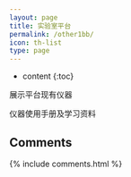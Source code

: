 ```yaml
---
layout: page
title: 实验室平台
permalink: /other1bb/
icon: th-list
type: page
---
```


* content
{:toc}

展示平台现有仪器

仪器使用手册及学习资料


## Comments

{% include comments.html %}
